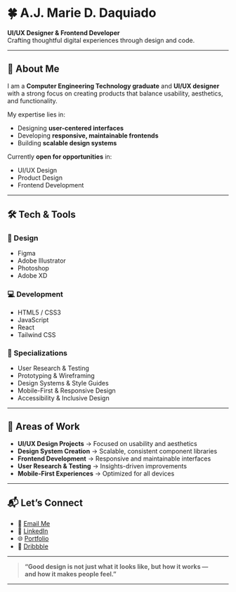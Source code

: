 # 🍀 A.J. Marie D. Daquiado  

**UI/UX Designer & Frontend Developer**  
Crafting thoughtful digital experiences through design and code.  

---

## 🌟 About Me  
I am a **Computer Engineering Technology graduate** and **UI/UX designer** with a strong focus on creating products that balance usability, aesthetics, and functionality.  

My expertise lies in:  
- Designing **user-centered interfaces**  
- Developing **responsive, maintainable frontends**  
- Building **scalable design systems**  

Currently **open for opportunities** in:  
- UI/UX Design  
- Product Design  
- Frontend Development  

---

## 🛠 Tech & Tools  

### 🎨 Design  
- Figma  
- Adobe Illustrator  
- Photoshop  
- Adobe XD  

### 💻 Development  
- HTML5 / CSS3  
- JavaScript  
- React  
- Tailwind CSS  

### 🌱 Specializations  
- User Research & Testing  
- Prototyping & Wireframing  
- Design Systems & Style Guides  
- Mobile-First & Responsive Design  
- Accessibility & Inclusive Design  

---

## 📂 Areas of Work  
- **UI/UX Design Projects** → Focused on usability and aesthetics  
- **Design System Creation** → Scalable, consistent component libraries  
- **Frontend Development** → Responsive and maintainable interfaces  
- **User Research & Testing** → Insights-driven improvements  
- **Mobile-First Experiences** → Optimized for all devices  

---

## 📬 Let’s Connect  

- 📧 [Email Me](mailto:ajmariedaquiado23@gmail.com)  
- 💼 [LinkedIn](https://www.linkedin.com/in/yourprofile)  
- 🌐 [Portfolio](https://yourportfolio.com)  
- 🎨 [Dribbble](https://dribbble.com/yourprofile)  

---

> **“Good design is not just what it looks like, but how it works —  
and how it makes people feel.”**  

---
